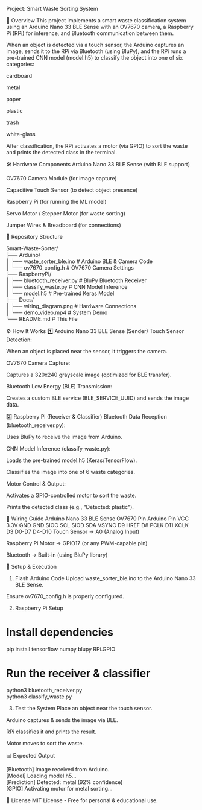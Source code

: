 Project: Smart Waste Sorting System


📌 Overview
This project implements a smart waste classification system using an Arduino Nano 33 BLE Sense with an OV7670 camera, a Raspberry Pi (RPi) for inference, and Bluetooth communication between them.

When an object is detected via a touch sensor, the Arduino captures an image, sends it to the RPi via Bluetooth (using BluPy), and the RPi runs a pre-trained CNN model (model.h5) to classify the object into one of six categories:

cardboard

metal

paper

plastic

trash

white-glass

After classification, the RPi activates a motor (via GPIO) to sort the waste and prints the detected class in the terminal.

🛠 Hardware Components
Arduino Nano 33 BLE Sense (with BLE support)

OV7670 Camera Module (for image capture)

Capacitive Touch Sensor (to detect object presence)

Raspberry Pi (for running the ML model)

Servo Motor / Stepper Motor (for waste sorting)

Jumper Wires & Breadboard (for connections)

📂 Repository Structure

Smart-Waste-Sorter/  
├── Arduino/  
│   ├── waste_sorter_ble.ino       # Arduino BLE & Camera Code  
│   └── ov7670_config.h            # OV7670 Camera Settings  
├── RaspberryPi/  
│   ├── bluetooth_receiver.py      # BluPy Bluetooth Receiver  
│   ├── classify_waste.py          # CNN Model Inference  
│   └── model.h5                   # Pre-trained Keras Model  
├── Docs/  
│   ├── wiring_diagram.png         # Hardware Connections  
│   └── demo_video.mp4             # System Demo  
└── README.md                      # This File  

⚙️ How It Works
1️⃣ Arduino Nano 33 BLE Sense (Sender)
Touch Sensor Detection:

When an object is placed near the sensor, it triggers the camera.

OV7670 Camera Capture:

Captures a 320x240 grayscale image (optimized for BLE transfer).

Bluetooth Low Energy (BLE) Transmission:

Creates a custom BLE service (BLE_SERVICE_UUID) and sends the image data.

2️⃣ Raspberry Pi (Receiver & Classifier)
Bluetooth Data Reception (bluetooth_receiver.py):

Uses BluPy to receive the image from Arduino.

CNN Model Inference (classify_waste.py):

Loads the pre-trained model.h5 (Keras/TensorFlow).

Classifies the image into one of 6 waste categories.

Motor Control & Output:

Activates a GPIO-controlled motor to sort the waste.

Prints the detected class (e.g., "Detected: plastic").

🔌 Wiring Guide
Arduino Nano 33 BLE Sense
OV7670 Pin	Arduino Pin
VCC	3.3V
GND	GND
SIOC	SCL
SIOD	SDA
VSYNC	D9
HREF	D8
PCLK	D11
XCLK	D3
D0-D7	D4-D10
Touch Sensor → A0 (Analog Input)

Raspberry Pi
Motor → GPIO17 (or any PWM-capable pin)

Bluetooth → Built-in (using BluPy library)

🚀 Setup & Execution
1. Flash Arduino Code
Upload waste_sorter_ble.ino to the Arduino Nano 33 BLE Sense.

Ensure ov7670_config.h is properly configured.

2. Raspberry Pi Setup
# Install dependencies  
pip install tensorflow numpy blupy RPi.GPIO  

# Run the receiver & classifier  
python3 bluetooth_receiver.py  
python3 classify_waste.py  

3. Test the System
Place an object near the touch sensor.

Arduino captures & sends the image via BLE.

RPi classifies it and prints the result.

Motor moves to sort the waste.

📊 Expected Output

[Bluetooth] Image received from Arduino.  
[Model] Loading model.h5...  
[Prediction] Detected: metal (92% confidence)  
[GPIO] Activating motor for metal sorting...  

📜 License
MIT License - Free for personal & educational use.
